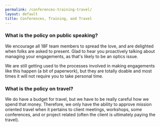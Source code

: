 ```yaml
---
permalink: /conferences-training-travel/
layout: default
title: Conferences, Training, and Travel
---
```



### What is the policy on public speaking?

We encourage all 18F team members to spread the love, and are delighted when folks are asked to present. Glad to hear you proactively talking about managing your engagements, as that's likely to be an optics issue.

We are still getting used to the processes involved in making engagements like this happen (a bit of paperwork), but they are totally doable and most times it will not require you to take personal time.


### What is the policy on travel?

We do have a budget for travel, but we have to be really careful how we spend that money. Therefore, we only have the ability to approve mission oriented travel when it pertains to client meetings, workshops, some conferences, and or project related (often the client is ultimately paying the travel). 


